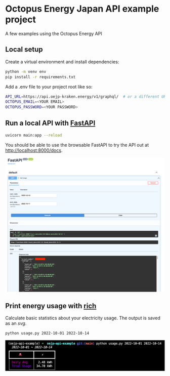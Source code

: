 # Octopus Energy Japan API example project

A few examples using the Octopus Energy API

## Local setup

Create a virtual environment and install dependencies:
```bash
python -m venv env
pip install -r requirements.txt
```

Add a .env file to your project root like so:
```bash
API_URL=https://api.oejp-kraken.energy/v1/graphql/  # or a different URL if you're not with Octopus Energy Japan
OCTOPUS_EMAIL=<YOUR EMAIL>
OCTOPUS_PASSWORD=<YOUR PASSWORD>
```

## Run a local API with [FastAPI](https://fastapi.tiangolo.com/)

```bash
uvicorn main:app --reload
```

You should be able to use the browsable FastAPI to try the API out at [http://localhost:8000/docs](http://localhost:8000/docs).

![API docs screenshot](_img/fast-api-screenshot.png)

## Print energy usage with [rich](https://github.com/Textualize/rich)

Calculate basic statistics about your electricity usage. The output is saved as an _svg_.

```bash
python usage.py 2022-10-01 2022-10-14
```

![usage screenshot](_img/rich-screenshot.png)
